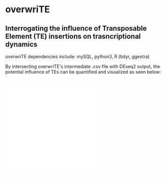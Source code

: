 # overwriTE
## Interrogating the influence of Transposable Element (TE) insertions on trasncriptional dynamics   
  
overwriTE dependencies include: mySQL, python3, R (tidyr, ggextra)  
  
By intersecting overwriTE's intermediate .csv file with DEseq2 output, the potential influence of TEs can be quantified and visualized as seen below:  
  
![Hexplot demonstrating the density of TE coverage across all parts of the transcript](images/hexbin_example.pdf)  
![Boxplots highlighting the statistically significant difference between expression and TE coverage](images/boxplot_example.pdf)  




